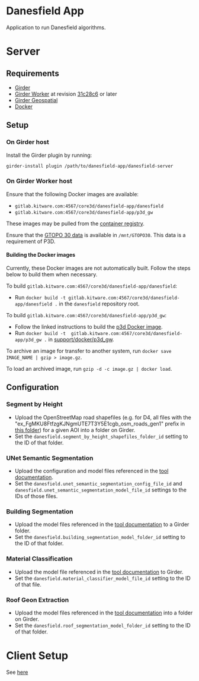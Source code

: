 # Danesfield App

Application to run Danesfield algorithms.

# Server

## Requirements

- [Girder](https://github.com/girder/girder)
- [Girder Worker](https://github.com/girder/girder_worker) at revision [31c28c6](https://github.com/girder/girder_worker/commit/31c28c6db32f56e0a6528cbbc8e38c3000d715e5) or later
- [Girder Geospatial](https://github.com/OpenGeoscience/girder_geospatial)
- [Docker](https://www.docker.com/)

## Setup

### On Girder host

Install the Girder plugin by running:
```bash
girder-install plugin /path/to/danesfield-app/danesfield-server
```

### On Girder Worker host

Ensure that the following Docker images are available:
- `gitlab.kitware.com:4567/core3d/danesfield-app/danesfield`
- `gitlab.kitware.com:4567/core3d/danesfield-app/p3d_gw`

These images may be pulled from the [container registry](https://gitlab.kitware.com/core3d/danesfield-app/container_registry).

Ensure that the [GTOPO 30 data](https://data.kitware.com/#folder/5aa993db8d777f068578d08c) is
available in `/mnt/GTOPO30`. This data is a requirement of P3D.

#### Building the Docker images

Currently, these Docker images are not automatically built. Follow the steps below to build them when necessary.

To build `gitlab.kitware.com:4567/core3d/danesfield-app/danesfield`:
- Run `docker build -t gitlab.kitware.com:4567/core3d/danesfield-app/danesfield .` in the `danesfield` repository root.

To build `gitlab.kitware.com:4567/core3d/danesfield-app/p3d_gw`:
- Follow the linked instructions to build the [p3d Docker image](https://data.kitware.com/#collection/59c1963d8d777f7d33e9d4eb/folder/5aa933de8d777f068578c303).
- Run `docker build -t  gitlab.kitware.com:4567/core3d/danesfield-app/p3d_gw .` in [support/docker/p3d_gw](./support/docker/p3d_gw).

To archive an image for transfer to another system, run `docker save IMAGE_NAME | gzip > image.gz`.

To load an archived image, run `gzip -d -c image.gz | docker load`.

## Configuration

### Segment by Height

- Upload the OpenStreetMap road shapefiles (e.g. for D4, all files with the "ex_FgMKU8FtfzgKJNgmUTE7T3Y5E1cgb_osm_roads_gen1" prefix in [this folder](https://data.kitware.com/#folder/59dfcd238d777f31ac64345d)) for a given AOI into a folder on Girder.
- Set the `danesfield.segment_by_height_shapefiles_folder_id` setting to the ID of that folder.

### UNet Semantic Segmentation

- Upload the configuration and model files referenced in the [tool documentation](
  https://gitlab.kitware.com/core3d/danesfield/tree/master/tools#unet-semantic-segmentation).
- Set the `danesfield.unet_semantic_segmentation_config_file_id` and
  `danesfield.unet_semantic_segmentation_model_file_id` settings to the IDs of
  those files.

### Building Segmentation

- Upload the model files referenced in the [tool documentation](
https://gitlab.kitware.com/core3d/danesfield/tree/master/tools#columbia-building-segmentation)
to a Girder folder.
- Set the `danesfield.building_segmentation_model_folder_id` setting to the ID of that folder.

### Material Classification

- Upload the model file referenced in the [tool documentation](
https://gitlab.kitware.com/core3d/danesfield/tree/master/tools#material-classification)
to Girder.
- Set the `danesfield.material_classifier_model_file_id` setting to the ID of that file.

### Roof Geon Extraction

- Upload the model files referenced in the [tool documentation](
  https://gitlab.kitware.com/core3d/danesfield/tree/master/tools#roof-geon-extraction)
  into a folder on Girder.
- Set the `danesfield.roof_segmentation_model_folder_id` setting to the ID of that folder.

# Client Setup
See [here](client/README.md)

